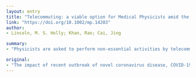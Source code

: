 ```yaml
---
layout: entry
title: "Telecommuting: a viable option for Medical Physicists amid the COVID-19 outbreak and beyond"
link: "https://doi.org/10.1002/mp.14203"
author:
- Lincoln, M. S. Holly; Khan, Rao; Cai, Jing

summary:
- "Physicists are asked to perform non-essential activities by telecommuting or work-from-home (WFH) in many places. The impact of COVID-19 on the global healthcare systems is unprecedently enormous. As hospitals implement various preventive and control measures to contain the virus, medical physics has encountered unique challenges during this special period in wider aspects from clinical practice, research, administration to education."

original:
- "The impact of recent outbreak of novel coronavirus disease, COVID-19, to the global healthcare systems is unprecedently enormous. Like many other clinical disciplines, medical physics has encountered unique challenges during this special period in wider aspects from clinical practice, research, administration to education. As hospitals implement various preventive and control measures to contain the virus, medical physicists are asked to perform non-essential activities by telecommuting or work-from-home (WFH) in many places."
---
```


